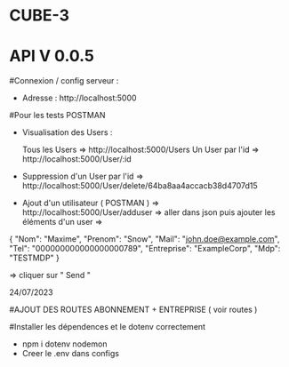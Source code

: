 # CUBE-3
# API V 0.0.5

#Connexion / config serveur :

- Adresse : http://localhost:5000

#Pour les tests POSTMAN
  
- Visualisation des Users :

  Tous les Users => http://localhost:5000/Users
  Un User par l'id => http://localhost:5000/User/:id

- Suppression d'un User par l'id => http://localhost:5000/User/delete/64ba8aa4accacb38d4707d15
  
- Ajout d'un utilisateur ( POSTMAN ) => http://localhost:5000/User/adduser => aller dans json puis ajouter les éléments d'un user =>

 {
  "Nom": "Maxime",
  "Prenom": "Snow",
  "Mail": "john.doe@example.com",
  "Tel": "000000000000000000789",
  "Entreprise": "ExampleCorp",
  "Mdp": "TESTMDP"
}

=> cliquer sur " Send "

24/07/2023 

#AJOUT DES ROUTES ABONNEMENT + ENTREPRISE ( voir routes )


#Installer les dépendences et le dotenv correctement
- npm i dotenv nodemon 
- Creer le .env dans configs